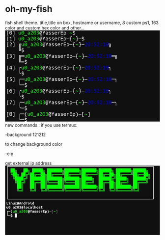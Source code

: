 # oh-my-fish
fish shell theme.
title,title on box, hostname or username, 8 custom ps1, 163 color and custom hex color and other...
![alt text](https://github.com/YasserEp/oh-my-fish/blob/main/.config/2.png)
new commands :
if you use termux:

-background 121212

to change background color

-eip

get external ip address 
![alt text](https://github.com/YasserEp/oh-my-fish/blob/main/.config/1.png)
